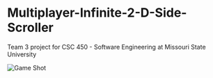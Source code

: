 # Multiplayer-Infinite-2-D-Side-Scroller
Team 3 project for CSC 450 - Software Engineering at Missouri State University

![Game Shot](https://raw.githubusercontent.com/ali990/Multiplayer-Infinite-2-D-Side-Scroller/master/GithubPagePic.PNG)
